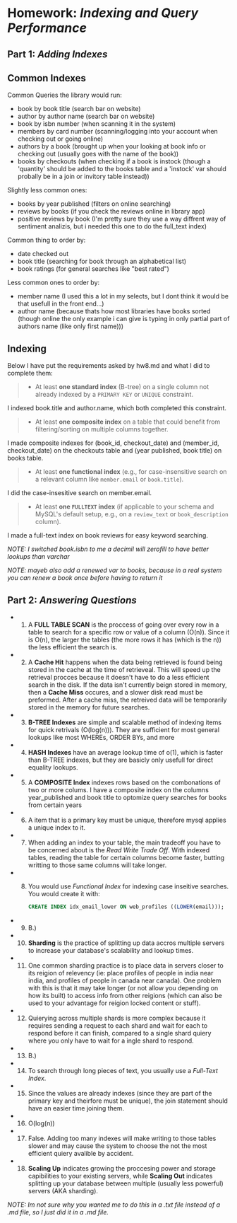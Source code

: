# **Homework: _Indexing and Query Performance_**



## **Part 1: _Adding Indexes_**
## Common Indexes
Common Queries the library would run:
- book by book title (search bar on website)
- author by author name (search bar on website)
- book by isbn number (when scanning it in the system)
- members by card number (scanning/logging into your account when checking out or going online)
- authors by a book (brought up when your looking at book info or checking out (usually goes with the name of the book))
- books by checkouts (when checking if a book is instock (though a 'quantity' should be added to the books table and a 'instock' var should probally be in a join or invitory table instead))
  
Slightly less common ones:
- books by year published (filters on online searching)
- reviews by books (if you check the reviews online in library app)
- positive reviews by book (I'm pretty sure they use a way diffrent way of sentiment analizis, but i needed this one to do the full_text index)

Common thing to order by:
- date checked out
- book title (searching for book through an alphabetical list)
- book ratings (for general searches like "best rated")

Less common ones to order by:
- member name (I used this a lot in my selects, but I dont think it would be that usefull in the front end...)
- author name (because thats how most libraries have books sorted (though online the only example i can give is typing in only partial part of authors name (like only first name)))


## Indexing

Below I have put the requirements asked by hw8.md and what I did to complete them:

> - At least **one standard index** (B-tree) on a single column not already indexed by a `PRIMARY KEY` or `UNIQUE` constraint.

I indexed book.title and author.name, which both completed this constraint.

>  - At least **one composite index** on a table that could benefit from filtering/sorting on multiple columns together.

I made composite indexes for (book_id, checkout_date) and (member_id, checkout_date) on the checkouts table and (year published, book title) on books table. 

>  - At least **one functional index** (e.g., for case-insensitive search on a relevant column like `member.email` or `book.title`).

I did the case-insesitive search on member.email.

>  - At least **one `FULLTEXT` index** (if applicable to your schema and MySQL's default setup, e.g., on a `review_text` or `book_description` column).

I made a full-text index on book reviews for easy keyword searching.


_NOTE: I switched book.isbn to me a decimil will zerofill to have better lookups than varchar_

_NOTE: mayeb also add a renewed var to books, because in a real system you can renew a book once before having to return it_



## **Part 2: _Answering Questions_**

- 1. A **FULL TABLE SCAN** is the proccess of going over every row in a table to search for a specific row or value of a column (O(n)). Since it is O(n), the larger the tables (the more rows it has (which is the n)) the less efficient the search is.
  
- 2. A **Cache Hit** happens when the data being retrieved is found being stored in the cache at the time of retrieveal. This will speed up the retrieval procces because it doesn't have to do a less efficient search in the disk. If the data isn't currently beign stored in memory, then a **Cache Miss** occures, and a slower disk read must be preformed. After a cache miss, the retreived data will be temporarily stored in the memory for future searches.

- 3. **B-TREE Indexes** are simple and scalable method of indexing items for quick retrivals (O(log(n))). They are sufficient for most general lookups like most WHEREs, ORDER BYs, and more

- 4. **HASH Indexes** have an average lookup time of o(1), which is faster than B-TREE indexes, but they are basicly only usefull for direct equality lookups.

- 5. A **COMPOSITE Index** indexes rows based on the combonations of two or more colums. I have a composite index on the columns year_published and book title to optomize query searches for books from certain years

- 6. A item that is a primary key must be unique, therefore mysql applies a unique index to it.

- 7. When adding an index to your table, the main tradeoff you have to be concerned about is the _Read Write Trade Off_. With indexed tables, reading the table for certain columns become faster, butting writting to those same columns will take longer.

- 8. You would use _Functional Index_ for indexing case inseitive searches. You would create it with:

        ``` sql
        CREATE INDEX idx_email_lower ON web_profiles ((LOWER(email)));
        ```

- 9. B.)

- 10. **Sharding** is the practice of splitting up data accros multiple servers to increase your database's scalability and lookup times.

- 11. One common sharding practice is to place data in servers closer to its reigion of relevency (ie: place profiles of people in india near india, and profiles of people in canada near canada). One problem with this is that it may take longer (or not allow you depending on how its built) to access info from other reigions (which can also be used to your advantage for reigion locked content or stuff).

- 12. Quierying across multiple shards is more complex because it requires sending a request to each shard and wait for each to respond before it can finish, compared to a single shard quiery where you only have to wait for a ingle shard to respond.

- 13. B.) 

- 14. To search through long pieces of text, you usually use a _Full-Text Index_.

- 15. Since the values are already indexes (since they are part of the primary key and theirfore must be unique), the join statement should have an easier time joining them.

- 16. O(log(n))

- 17. False. Adding too many indexes will make writing to those tables slower and may cause the system to choose the not the most efficient quiery avalible by accident.

- 18. **Scaling Up** indicates growing the proccesing power and storage capibilities to your existing servers, while **Scaling Out** indicates splitting up your database between multiple (usually less powerful) servers (AKA sharding).


_NOTE: Im not sure why you wanted me to do this in a .txt file instead of a .md file, so I just did it in a .md file._
